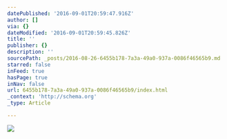 ```yaml
---
datePublished: '2016-09-01T20:59:47.916Z'
author: []
via: {}
dateModified: '2016-09-01T20:59:45.826Z'
title: ''
publisher: {}
description: ''
sourcePath: _posts/2016-08-26-6455b178-7a3a-49a0-937a-0086f46565b9.md
starred: false
inFeed: true
hasPage: true
inNav: false
url: 6455b178-7a3a-49a0-937a-0086f46565b9/index.html
_context: 'http://schema.org'
_type: Article

---
```

![](https://the-grid-user-content.s3-us-west-2.amazonaws.com/9f1f7aad-ca08-4b0a-ae40-4f6ad90d99e3.jpg)